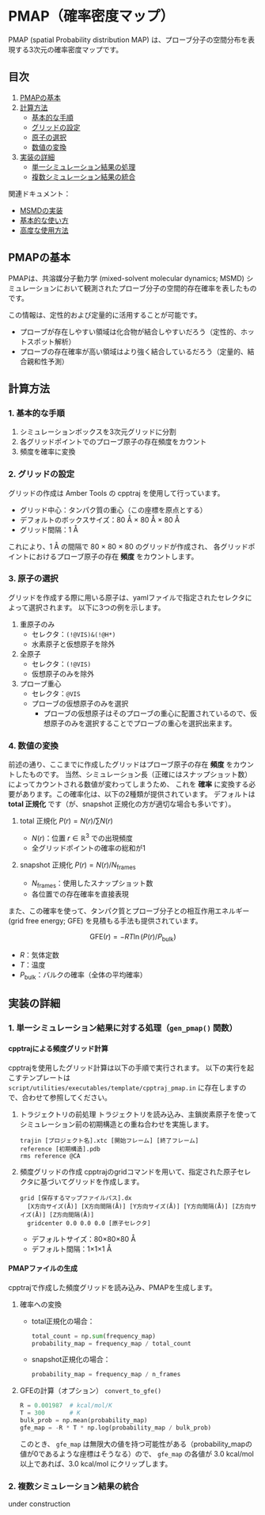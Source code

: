 # PMAP（確率密度マップ）

PMAP (spatial Probability distribution MAP) は、プローブ分子の空間分布を表現する3次元の確率密度マップです。

## 目次
1. [PMAPの基本](#pmapの基本)
2. [計算方法](#計算方法)
   - [基本的な手順](#1-基本的な手順)
   - [グリッドの設定](#2-グリッドの設定)
   - [原子の選択](#3-原子の選択)
   - [数値の変換](#4-数値の変換)
3. [実装の詳細](#実装の詳細)
   - [単一シミュレーション結果の処理](#1-単一シミュレーション結果に対する処理gen_pmap-関数)
   - [複数シミュレーション結果の統合](#2-複数シミュレーション結果の統合)

関連ドキュメント：
- [MSMDの実装](msmd.md)
- [基本的な使い方](../user_guide/basic.md)
- [高度な使用方法](../user_guide/advanced.md)

## PMAPの基本

PMAPは、共溶媒分子動力学 (mixed-solvent molecular dynamics; MSMD) シミュレーションにおいて観測されたプローブ分子の空間的存在確率を表したものです。

この情報は、定性的および定量的に活用することが可能です。

- プローブが存在しやすい領域は化合物が結合しやすいだろう（定性的、ホットスポット解析）
- プローブの存在確率が高い領域はより強く結合しているだろう（定量的、結合親和性予測）

## 計算方法

### 1. 基本的な手順

1. シミュレーションボックスを3次元グリッドに分割
2. 各グリッドポイントでのプローブ原子の存在頻度をカウント
3. 頻度を確率に変換

### 2. グリッドの設定

グリッドの作成は Amber Tools の cpptraj を使用して行っています。

- グリッド中心：タンパク質の重心（この座標を原点とする）
- デフォルトのボックスサイズ：80 Å × 80 Å × 80 Å
- グリッド間隔：1 Å

これにより、1 Å の間隔で 80 × 80 × 80 のグリッドが作成され、
各グリッドポイントにおけるプローブ原子の存在 **頻度** をカウントします。

### 3. 原子の選択

グリッドを作成する際に用いる原子は、yamlファイルで指定されたセレクタによって選択されます。
以下に3つの例を示します。

1. 重原子のみ
   - セレクタ：`(!@VIS)&(!@H*)`
   - 水素原子と仮想原子を除外
2. 全原子
   - セレクタ：`(!@VIS)`
   - 仮想原子のみを除外
3. プローブ重心
   - セレクタ：`@VIS`
   - プローブの仮想原子のみを選択
     - プローブの仮想原子はそのプローブの重心に配置されているので、仮想原子のみを選択することでプローブの重心を選択出来ます。

### 4. 数値の変換

前述の通り、ここまでに作成したグリッドはプローブ原子の存在 **頻度** をカウントしたものです。
当然、シミュレーション長（正確にはスナップショット数）によってカウントされる数値が変わってしまうため、
これを **確率** に変換する必要があります。この確率化は、以下の2種類が提供されています。
デフォルトは **total 正規化** です（が、snapshot 正規化の方が適切な場合も多いです）。

1. total 正規化
   $P(r) = N(r) / \sum N(r)$

   - $N(r)$：位置 $r \in \mathbb{R}^3$ での出現頻度
   - 全グリッドポイントの確率の総和が1

2. snapshot 正規化
   $P(r) = N(r) / N_{\mathrm{frames}}$

   - $N_{\mathrm{frames}}$：使用したスナップショット数
   - 各位置での存在確率を直接表現

また、この確率を使って、タンパク質とプローブ分子との相互作用エネルギー (grid free energy; GFE) を見積もる手法も提供されています。

$$\mathrm{GFE}(r) = -RT \ln(P(r)/P_{\mathrm{bulk}})$$

- $R$：気体定数
- $T$：温度
- $P_{\mathrm{bulk}}$：バルクの確率（全体の平均確率）

## 実装の詳細

### 1. 単一シミュレーション結果に対する処理（`gen_pmap()` 関数）

#### cpptrajによる頻度グリッド計算

cpptrajを使用したグリッド計算は以下の手順で実行されます。
以下の実行を起こすテンプレートは　`script/utilities/executables/template/cpptraj_pmap.in` に存在しますので、合わせて参照してください。

1. トラジェクトリの前処理
   トラジェクトリを読み込み、主鎖炭素原子を使ってシミュレーション前の初期構造との重ね合わせを実施します。
   ```
   trajin [プロジェクト名].xtc [開始フレーム] [終了フレーム]
   reference [初期構造].pdb
   rms reference @CA
   ```

2. 頻度グリッドの作成
   cpptrajのgridコマンドを用いて、指定された原子セレクタに基づいてグリッドを作成します。

   ```
   grid [保存するマップファイルパス].dx 
     [X方向サイズ(Å)] [X方向間隔(Å)] [Y方向サイズ(Å)] [Y方向間隔(Å)] [Z方向サイズ(Å)] [Z方向間隔(Å)] 
     gridcenter 0.0 0.0 0.0 [原子セレクタ]
   ```
   - デフォルトサイズ：80×80×80 Å
   - デフォルト間隔：1×1×1 Å

#### PMAPファイルの生成

cpptrajで作成した頻度グリッドを読み込み、PMAPを生成します。

1. 確率への変換
   - total正規化の場合：
     ```python
     total_count = np.sum(frequency_map)
     probability_map = frequency_map / total_count
     ```
   - snapshot正規化の場合：
     ```python
     probability_map = frequency_map / n_frames
     ```

2. GFEの計算（オプション） `convert_to_gfe()`
   ```python
   R = 0.001987  # kcal/mol/K
   T = 300       # K
   bulk_prob = np.mean(probability_map)
   gfe_map = -R * T * np.log(probability_map / bulk_prob)
   ```

   このとき、 `gfe_map` は無限大の値を持つ可能性がある（probability_mapの値が0であるような座標はそうなる）ので、
   `gfe_map` の各値が 3.0 kcal/mol 以上であれば、3.0 kcal/mol にクリップします。

### 2. 複数シミュレーション結果の統合

under construction